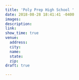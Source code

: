 ```yaml
---
title: 'Poly Prep High School '
date: 2018-08-28 18:41:41 -0400
images: 
description: 
link: 
show_time: true
venue:
  address: 
  city: 
  name: 
  state: 
  zip: 
draft: true

---
```

